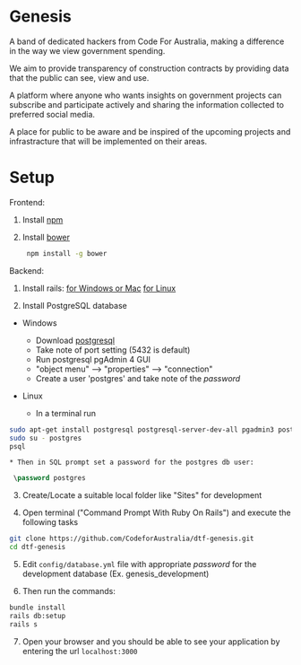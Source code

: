 # Genesis
A band of dedicated hackers from Code For Australia, making a difference in the way we view government spending.

We aim to provide transparency of construction contracts by providing data that the public can see, view and use.

A platform where anyone who wants insights on government projects can subscribe and participate actively and sharing the information collected to preferred social media.

A place for public to be aware and be inspired of the upcoming projects and infrastracture that will be implemented on their areas.

# Setup
Frontend:

1. Install [npm](https://nodejs.org/en/)

2. Install [bower](https://bower.io)

   ```bash
    npm install -g bower
   ```

Backend:

1.  Install rails:
    [for Windows or Mac](http://railsinstaller.org/en)
    [for Linux](http://railsapps.github.io/installrubyonrails-ubuntu.html)

2. Install PostgreSQL database

  * Windows
    * Download [postgresql](http://www.enterprisedb.com/products-services-training/pgdownload#windows)
    * Take note of port setting (5432 is default)
    * Run postgresql pgAdmin 4 GUI
    * "object menu" --> "properties" --> "connection"
    * Create a user 'postgres' and take note of the *password*

  * Linux
    * In a terminal run
```bash
sudo apt-get install postgresql postgresql-server-dev-all pgadmin3 postgresql-contrib
sudo su - postgres
psql
```

    * Then in SQL prompt set a password for the postgres db user:
```sql
 \password postgres
```

3. Create/Locate a suitable local folder like "Sites" for development

4. Open terminal ("Command Prompt With Ruby On Rails") and execute the following tasks

```bash
git clone https://github.com/CodeforAustralia/dtf-genesis.git
cd dtf-genesis
```

5. Edit `config/database.yml` file with appropriate *password* for the development database (Ex. genesis_development)

6. Then run the commands:

```bash
bundle install
rails db:setup
rails s
```

7. Open your browser and you should be able to see your application by entering the url `localhost:3000`
